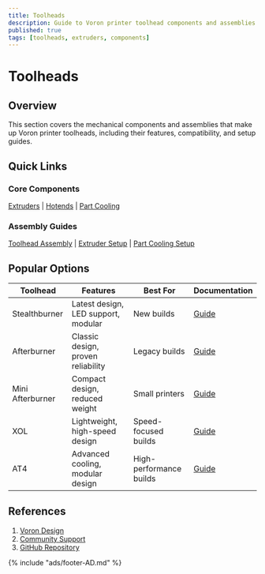 ```yaml
---
title: Toolheads
description: Guide to Voron printer toolhead components and assemblies
published: true
tags: [toolheads, extruders, components]
---
```


# Toolheads

## Overview
This section covers the mechanical components and assemblies that make up Voron printer toolheads, including their features, compatibility, and setup guides.

## Quick Links

### Core Components
[Extruders](extruders/index.md) | [Hotends](../hotends/index.md) | [Part Cooling](cooling/index.md)

### Assembly Guides
[Toolhead Assembly](guides/printhead/assembly.md) | [Extruder Setup](guides/printhead/extruder-setup.md) | [Part Cooling Setup](guides/printhead/cooling-setup.md)

## Popular Options

| Toolhead | Features | Best For | Documentation |
|----------|----------|----------|---------------|
| Stealthburner | Latest design, LED support, modular | New builds | [Guide](stealthburner/index.md) |
| Afterburner | Classic design, proven reliability | Legacy builds | [Guide](afterburner/index.md) |
| Mini Afterburner | Compact design, reduced weight | Small printers | [Guide](mini-afterburner/index.md) |
| XOL | Lightweight, high-speed design | Speed-focused builds | [Guide](xol/index.md) |
| AT4 | Advanced cooling, modular design | High-performance builds | [Guide](at4/index.md) |

## References
1. [Voron Design](https://vorondesign.com)
2. [Community Support](https://discord.gg/voron)
3. [GitHub Repository](https://github.com/VoronDesign)

{% include "ads/footer-AD.md" %}
